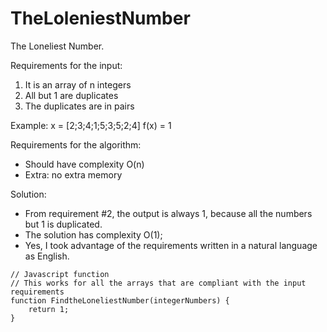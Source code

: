 # TheLoleniestNumber

The Loneliest Number.

Requirements for the input:
1) It is an array of n integers
2) All but 1 are duplicates
3) The duplicates are in pairs

Example:
x = [2;3;4;1;5;3;5;2;4]
f(x) = 1

Requirements for the algorithm:
- Should have complexity O(n)
- Extra: no extra memory

Solution:
- From requirement #2, the output is always 1, because all the numbers but 1 is duplicated.
- The solution has complexity O(1);
- Yes, I took advantage of the requirements written in a natural language as English.

```
// Javascript function
// This works for all the arrays that are compliant with the input requirements
function FindtheLoneliestNumber(integerNumbers) {
    return 1;
}
```
